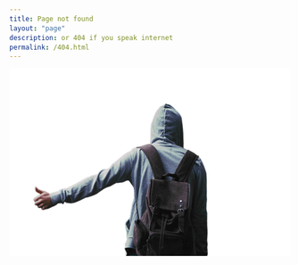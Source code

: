 ```yaml
---
title: Page not found
layout: "page"
description: or 404 if you speak internet
permalink: /404.html
--- 
```




![Sample image caption](/assets/images/traveler_404.png)